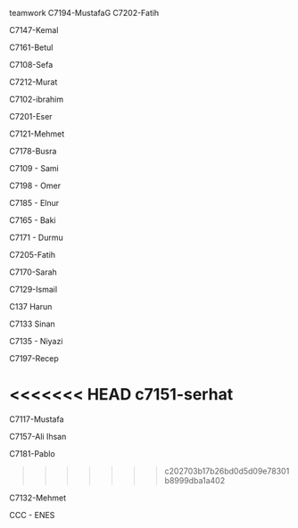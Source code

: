 teamwork
C7194-MustafaG
C7202-Fatih

C7147-Kemal

C7161-Betul

C7108-Sefa

C7212-Murat

C7102-ibrahim

C7201-Eser

C7121-Mehmet

C7178-Busra

C7109 - Sami

C7198 - Omer

C7185 - Elnur

C7165 - Baki

C7171 - Durmu

C7205-Fatih

C7170-Sarah

C7129-Ismail

C137 Harun

C7133 Sinan

C7135 - Niyazi

C7197-Recep

<<<<<<< HEAD
c7151-serhat
=======
C7117-Mustafa

C7157-Ali Ihsan

C7181-Pablo 
>>>>>>> c202703b17b26bd0d5d09e78301b8999dba1a402

C7132-Mehmet


CCC - ENES
